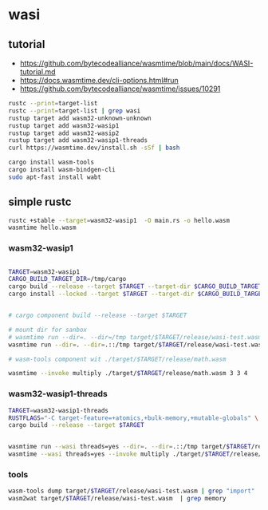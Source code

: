 # wasi

## tutorial

- https://github.com/bytecodealliance/wasmtime/blob/main/docs/WASI-tutorial.md
- https://docs.wasmtime.dev/cli-options.html#run
- https://github.com/bytecodealliance/wasmtime/issues/10291

```bash
rustc --print=target-list
rustc --print=target-list | grep wasi
rustup target add wasm32-unknown-unknown
rustup target add wasm32-wasip1
rustup target add wasm32-wasip2
rustup target add wasm32-wasip1-threads
curl https://wasmtime.dev/install.sh -sSf | bash

cargo install wasm-tools
cargo install wasm-bindgen-cli
sudo apt-fast install wabt
```

## simple rustc

```bash
rustc +stable --target=wasm32-wasip1  -O main.rs -o hello.wasm
wasmtime hello.wasm
```

### wasm32-wasip1

```bash

TARGET=wasm32-wasip1
CARGO_BUILD_TARGET_DIR=/tmp/cargo
cargo build --release --target $TARGET --target-dir $CARGO_BUILD_TARGET_DIR
cargo install --locked --target $TARGET --target-dir $CARGO_BUILD_TARGET_DIR --path . --root /tmp/wasi


# cargo component build --release --target $TARGET 

# mount dir for sanbox
# wasmtime run --dir=. --dir=/tmp target/$TARGET/release/wasi-test.wasm test.txt /tmp/somewhere.txt
wasmtime run --dir=. --dir=.::/tmp target/$TARGET/release/wasi-test.wasm test.txt /tmp/somewhere.txt

# wasm-tools component wit ./target/$TARGET/release/math.wasm 

wasmtime --invoke multiply ./target/$TARGET/release/math.wasm 3 3 4


```

### wasm32-wasip1-threads

```bash
TARGET=wasm32-wasip1-threads
RUSTFLAGS="-C target-feature=+atomics,+bulk-memory,+mutable-globals" \
cargo build --release --target $TARGET


wasmtime run --wasi threads=yes --dir=. --dir=.::/tmp target/$TARGET/release/wasi-test.wasm test.txt /tmp/somewhere.txt
wasmtime --wasi threads=yes --invoke multiply ./target/$TARGET/release/math.wasm 3 3 4

```

### tools

```bash
wasm-tools dump target/$TARGET/release/wasi-test.wasm | grep "import"
wasm2wat target/$TARGET/release/wasi-test.wasm  | grep memory
```
